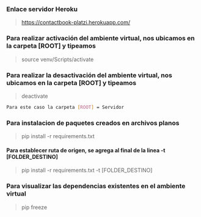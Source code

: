 ### Enlace servidor Heroku

> https://contactbook-platzi.herokuapp.com/

### Para realizar activación del ambiente virtual, nos ubicamos en la carpeta [ROOT] y tipeamos

> source venv/Scripts/activate

### Para realizar la desactivación del ambiente virtual, nos ubicamos en la carpeta [ROOT] y tipeamos

> deactivate

```sh
Para este caso la carpeta [ROOT] = Servidor
```

### Para instalacion de paquetes creados en archivos planos

> pip install -r requirements.txt

#### Para establecer ruta de origen, se agrega al final de la linea -t [FOLDER_DESTINO]

> pip install -r requirements.txt -t [FOLDER_DESTINO]

### Para visualizar las dependencias existentes en el ambiente virtual

> pip freeze